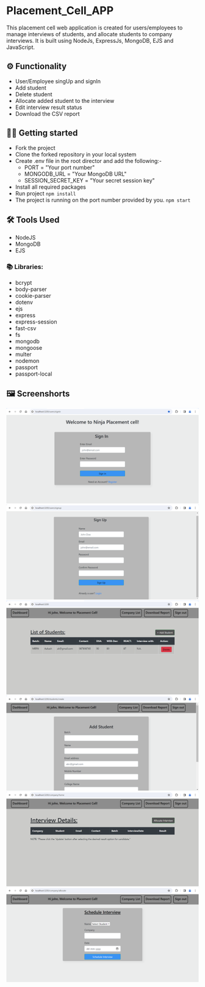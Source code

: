 # Placement_Cell_APP
This placement cell web application is created for users/employees to manage interviews of students, and allocate students to company interviews.
It is built using NodeJs, ExpressJs, MongoDB, EJS and JavaScript.

## ⚙️ Functionality
- User/Employee singUp and signIn
- Add student
- Delete student
- Allocate added student to the interview
- Edit interview result status
- Download the CSV report

## 🧑‍💻 Getting started
- Fork the project
- Clone the forked repository in your local system
- Create .env file in the root director and add the following:-
  - PORT = "Your port number"
  - MONGODB_URL = "Your MongoDB URL"
  - SESSION_SECRET_KEY = "Your secret session key"
- Install all required packages
- Run project
   ` npm install ` 
- The project is running on the port number provided by you.
   ` npm start `

## 🛠️ Tools Used
- NodeJS
- MongoDB
- EJS

### 📚 Libraries:
- bcrypt
- body-parser
- cookie-parser
- dotenv
- ejs
- express
- express-session
- fast-csv
- fs
- mongodb
- mongoose
- multer
- nodemon
- passport
- passport-local

## 🖼️ Screenshorts
![signIn page](./assets/image/Sign_In.png)
![signUp page](./assets/image/Sign_Up.png)
![home page](./assets/image/Home_page.png)
![Add Student Page](./assets/image/Add_student.png)
![company List Home Page](./assets/image/Company_Home_page.png)
![schedule Interview Page](./assets/image/Schedule_interview.png)
